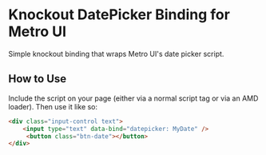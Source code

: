 Knockout DatePicker Binding for Metro UI
=========================
Simple knockout binding that wraps Metro UI's date picker script.

## How to Use

Include the script on your page (either via a normal script tag or via an AMD loader). Then use it like so:

```html
<div class="input-control text">
    <input type="text" data-bind="datepicker: MyDate" />
     <button class="btn-date"></button>
</div>
```

